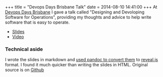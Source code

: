 +++
title = "Devops Days Brisbane Talk"
date = 2014-08-10 14:41:00
+++
At [Devops Days Brisbane](http://devopsdays.org/events/2014-brisbane/) I gave a talk called
"Designing and Devoloping Software for Operations", providing my thoughts and advice to 
help write software that is easy to operate.

* [Slides](/devopsdays2014/)
* [Video](http://vimeo.com/102193214)

### Technical aside

I wrote the slides in markdown and 
[used pandoc to convert them](http://johnmacfarlane.net/pandoc/demo/example9/producing-slide-shows-with-pandoc.html) 
to [reveal.js](http://lab.hakim.se/reveal-js/) format. I found it much quicker than writing the
slides in HTML. Original source is on [Github](https://github.com/willthames/devopsdays2014)
